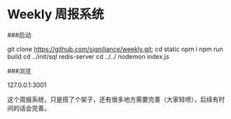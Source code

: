 # Weekly 周报系统

###启动

git clone https://github.com/signiliance/weekly.git;
cd static
npm i
npm run build
cd ../init/sql
redis-server
cd ../../
nodemon index.js

###浏览

127.0.0.1:3001

这个周报系统，只是搭了个架子，还有很多地方需要完善（大家轻喷），后续有时间的话会完善。

